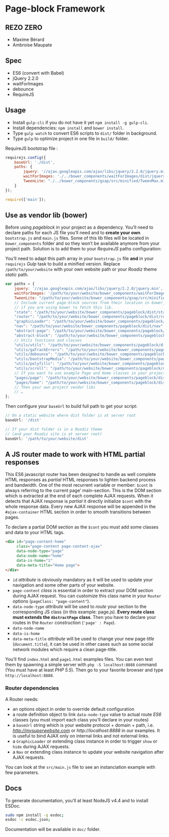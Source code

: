 # Page-block Framework
## REZO ZERO

- Maxime Bérard
- Ambroise Maupate

## Spec

- ES6 (convert with Babel)
- jQuery 2.2.0
- waitForImages
- debounce
- RequireJS

## Usage

- Install `gulp-cli` if you do not have it yet `npm install -g gulp-cli`.
- Install dependencies: `npm install` and `bower install`.
- Type `gulp watch` to convert ES6 scripts to `dist/` folder in background.
- Type `gulp` to optimize project in one file in `build/` folder.

RequireJS bootstrap file :

```js
requirejs.config({
    baseUrl: './dist',
    paths: {
        jquery: '//ajax.googleapis.com/ajax/libs/jquery/2.2.0/jquery.min',
        waitForImages: './../bower_components/waitForImages/dist/jquery.waitforimages.min',
        TweenLite: "./../bower_components/gsap/src/minified/TweenMax.min",
    }
});

require(['main']);
```

## Use as vendor lib (bower)

Before using *pageblock* in your project as a dependency. You’ll need to declare
paths for each JS file you’ll need and to **create your own** `bootstrap.js` and `main.js`
files. Some of this lib files will be located in `bower_components` folder and so they
won’t be available anymore from your project path. Solution is to add them to your
*RequireJS* paths configuration:

You’ll need to adapt this path array in your `bootstrap.js` file **and** in your
`requirejs` *Gulp* task to build a minified version. Replace `/path/to/your/website`
with your own website path or your *Roadiz* theme *static* path.

```js
var paths = {
    jquery: '//ajax.googleapis.com/ajax/libs/jquery/2.2.0/jquery.min',
    waitForImages: '/path/to/your/website/bower_components/waitForImages/dist/jquery.waitforimages.min',
    TweenLite: "/path/to/your/website/bower_components/gsap/src/minified/TweenMax.min",
    // Include current page-block sources from their location in bower_components
    // if you are using bower to fetch this lib.
    "state": "/path/to/your/website/bower_components/pageblock/dist/state",
    "router": "/path/to/your/website/bower_components/pageblock/dist/router",
    "graphicLoader": "/path/to/your/website/bower_components/pageblock/dist/graphicLoader",
    "nav": "/path/to/your/website/bower_components/pageblock/dist/nav",
    "abstract-page": "/path/to/your/website/bower_components/pageblock/dist/abstract-page",
    "abstract-block": "/path/to/your/website/bower_components/pageblock/dist/abstract-block",
    // Utils functions and classes
    "utils/utils": "/path/to/your/website/bower_components/pageblock/dist/utils/utils",
    "utils/gaTrackErrors": "/path/to/your/website/bower_components/pageblock/dist/utils/gaTrackErrors",
    "utils/debounce": "/path/to/your/website/bower_components/pageblock/dist/utils/debounce",
    "utils/bootstrapMedia": "/path/to/your/website/bower_components/pageblock/dist/utils/bootstrapMedia",
    "utils/polyfills": "/path/to/your/website/bower_components/pageblock/dist/utils/polyfills",
    "utils/scroll": "/path/to/your/website/bower_components/pageblock/dist/utils/scroll",
    // If you want to use example Page and Home classes in your project
    "pages/page": "/path/to/your/website/bower_components/pageblock/dist/pages/page"
    "pages/home": "/path/to/your/website/bower_components/pageblock/dist/pages/home"
    // Then your own project vendor libs
    // …
};
```
Then configure your `baseUrl` to build full path to get your script:

```js
// On a static website where dist folder is at server root
baseUrl: '/dist'

// If your dist folder is in a Roadiz theme
// (and your Roadiz site is at server root)
baseUrl: '/path/to/your/website/dist'
```

## A JS router made to work with HTML partial responses

This ES6 javascript router has been designed to handle as well complete HTML responses as
*partial* HTML responses to lighten backend process and bandwidth.
One of the most recurrent variable or member: `$cont` is always referring to the current page’ main-section.
This is the DOM section which is extracted at the end of each complete AJAX requests. When it detects that AJAX
response is *partial* it directly initialize `$cont` with the whole response data. Every new AJAX response will
be appended in the `#ajax-container` HTML section in order to smooth transitions between pages.

To declare a partial DOM section as the `$cont` you must add some classes and
data to your HTML tags.

```html
<div id="page-content-home"
     class="page-content page-content-ajax"
     data-node-type="page"
     data-node-name="home"
     data-is-home="1"
     data-meta-title="Home page">
</div>
```
- `id` *attribute* is obviously mandatory as it will be used to update your navigation and some other parts of your website.
- `page-content` *class* is essential in order to extract your DOM section during AJAX request. You can customize this class name in your `Router` options (`pageClass: "page-content"`).
- `data-node-type` *attribute* will be used to *route* your section to the corresponding JS class (in this example: page.js). **Every route class must extends the `AbstractPage` class**. Then you have to declare your routes in the `Router` construction (`'page' : Page`).
- `data-node-name`
- `data-is-home`
- `data-meta-title` *attribute* will be used to change your new page *title* (`document.title`), it can be used in other cases such as some social network modules which require a clean page-title.

You’ll find `index.html` and `page1.html` examples files. You can even test them
by spawning a simple server with `php -S localhost:8888` command (You must have at least *PHP 5.5*).
Then go to your favorite browser and type `http://localhost:8888`.

### Router dependencies

A Router needs:

- an options object in order to override default configuration
- a route definition object to link `data-node-type` value to actual route *ES6* classes (you must import each class you’ll declare in your routes)
- a `baseUrl` string which is your website protocol + domain + path, i.e. *http://mysuperwebsite.com* or *http://localhost:8888* in our examples. It is useful to bind AJAX only on internal links and not external links.
- a `GraphicLoader` or extending class instance in order to trigger `show` or `hide` during AJAX requests.
- a `Nav` or extending class instance to update your website navigation after AJAX requests.

You can look at the `src/main.js` file to see an instanciation example with few parameters.

## Docs

To generate documentation, you’ll at least NodeJS v4.4 and to install ESDoc.

```bash
sudo npm install -g esdoc;
esdoc -c esdoc.json;
```

Documentation will be available in `doc/` folder.
